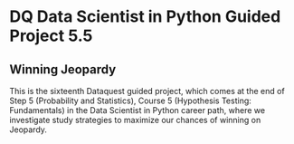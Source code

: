 # DQ Data Scientist in Python Guided Project 5.5
## Winning Jeopardy

This is the sixteenth Dataquest guided project, which comes at the end of Step 5 (Probability and Statistics), Course 5 (Hypothesis Testing: Fundamentals) in the Data Scientist in Python career path, where we investigate study strategies to maximize our chances of winning on Jeopardy.
